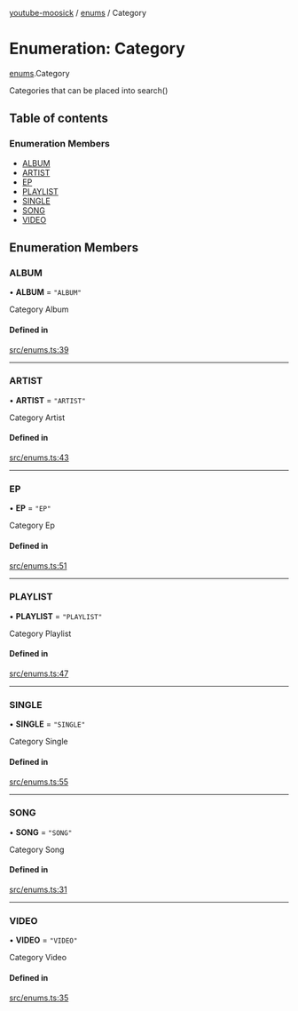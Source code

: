 [youtube-moosick](../README.md) / [enums](../modules/enums.md) / Category

# Enumeration: Category

[enums](../modules/enums.md).Category

Categories that can be placed into search()

## Table of contents

### Enumeration Members

- [ALBUM](enums.Category.md#album)
- [ARTIST](enums.Category.md#artist)
- [EP](enums.Category.md#ep)
- [PLAYLIST](enums.Category.md#playlist)
- [SINGLE](enums.Category.md#single)
- [SONG](enums.Category.md#song)
- [VIDEO](enums.Category.md#video)

## Enumeration Members

### ALBUM

• **ALBUM** = ``"ALBUM"``

Category Album

#### Defined in

[src/enums.ts:39](https://github.com/EvasiveXkiller/youtube-moosick/blob/026dabc/src/enums.ts#L39)

___

### ARTIST

• **ARTIST** = ``"ARTIST"``

Category Artist

#### Defined in

[src/enums.ts:43](https://github.com/EvasiveXkiller/youtube-moosick/blob/026dabc/src/enums.ts#L43)

___

### EP

• **EP** = ``"EP"``

Category Ep

#### Defined in

[src/enums.ts:51](https://github.com/EvasiveXkiller/youtube-moosick/blob/026dabc/src/enums.ts#L51)

___

### PLAYLIST

• **PLAYLIST** = ``"PLAYLIST"``

Category Playlist

#### Defined in

[src/enums.ts:47](https://github.com/EvasiveXkiller/youtube-moosick/blob/026dabc/src/enums.ts#L47)

___

### SINGLE

• **SINGLE** = ``"SINGLE"``

Category Single

#### Defined in

[src/enums.ts:55](https://github.com/EvasiveXkiller/youtube-moosick/blob/026dabc/src/enums.ts#L55)

___

### SONG

• **SONG** = ``"SONG"``

Category Song

#### Defined in

[src/enums.ts:31](https://github.com/EvasiveXkiller/youtube-moosick/blob/026dabc/src/enums.ts#L31)

___

### VIDEO

• **VIDEO** = ``"VIDEO"``

Category Video

#### Defined in

[src/enums.ts:35](https://github.com/EvasiveXkiller/youtube-moosick/blob/026dabc/src/enums.ts#L35)
